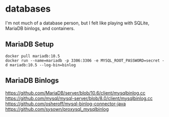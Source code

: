 # databases

I'm not much of a database person, but I felt like playing with SQLite, MariaDB
binlogs, and containers.

## MariaDB Setup

```
docker pull mariadb:10.5
docker run --name=mariadb -p 3306:3306 -e MYSQL_ROOT_PASSWORD=secret -d mariadb:10.5 --log-bin=binlog
```

## MariaDB Binlogs

https://github.com/MariaDB/server/blob/10.6/client/mysqlbinlog.cc
https://github.com/mysql/mysql-server/blob/8.0/client/mysqlbinlog.cc
https://github.com/osheroff/mysql-binlog-connector-java
https://github.com/sysown/proxysql_mysqlbinlog